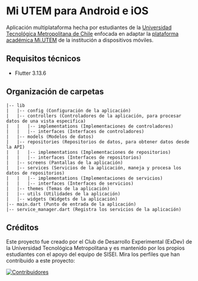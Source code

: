 # Mi UTEM para Android e iOS
Aplicación multiplataforma hecha por estudiantes de la [Universidad Tecnológica Metropolitana de Chile](https://www.utem.cl/) enfocada en adaptar la [plataforma académica Mi.UTEM](https://mi.utem.cl/) de la institución a dispositivos móviles.

## Requisitos técnicos
- Flutter 3.13.6

## Organización de carpetas
```
|-- lib
|   |-- config (Configuración de la aplicación)
|   |-- controllers (Controladores de la aplicación, para procesar datos de una vista especifica)
|   |   |-- implementations (Implementaciones de controladores)
|   |   |-- interfaces (Interfaces de controladores)
|   |-- models (Modelos de datos)
|   |-- repositories (Repositorios de datos, para obtener datos desde la API)
|   |   |-- implementations (Implementaciones de repositorios)
|   |   |-- interfaces (Interfaces de repositorios)
|   |-- screens (Pantallas de la aplicación)
|   |-- services (Servicios de la aplicación, maneja y procesa los datos de repositorios)
|   |   |-- implementations (Implementaciones de servicios)
|   |   |-- interfaces (Interfaces de servicios)
|   |-- themes (Temas de la aplicación)
|   |-- utils (Utilidades de la aplicación)
|   |-- widgets (Widgets de la aplicación)
|-- main.dart (Punto de entrada de la aplicación)
|-- service_manager.dart (Registra los servicios de la aplicación)
```

## Créditos
Este proyecto fue creado por el Club de Desarrollo Experimental (ExDev) de la Universidad Tecnológica Metropolitana y es mantenido por los propios estudiantes con el apoyo del equipo de SISEI. Mira los perfiles que han contribuido a este proyecto:

<a href="https://github.com/exdevutem/mi-utem/graphs/contributors">
  <img src="https://contrib.rocks/image?repo=exdevutem/mi-utem" alt="Contribuidores"/>
</a>